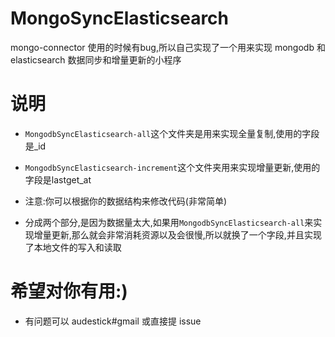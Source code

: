 # MongoSyncElasticsearch
mongo-connector 使用的时候有bug,所以自己实现了一个用来实现 mongodb 和 elasticsearch 数据同步和增量更新的小程序


# 说明

- ```MongodbSyncElasticsearch-all```这个文件夹是用来实现全量复制,使用的字段是_id


- ```MongodbSyncElasticsearch-increment```这个文件夹用来实现增量更新,使用的字段是lastget_at


- 注意:你可以根据你的数据结构来修改代码(非常简单)


- 分成两个部分,是因为数据量太大,如果用```MongodbSyncElasticsearch-all```来实现增量更新,那么就会非常消耗资源以及会很慢,所以就换了一个字段,并且实现了本地文件的写入和读取


# 希望对你有用:)
- 有问题可以 audestick#gmail 或直接提 issue
